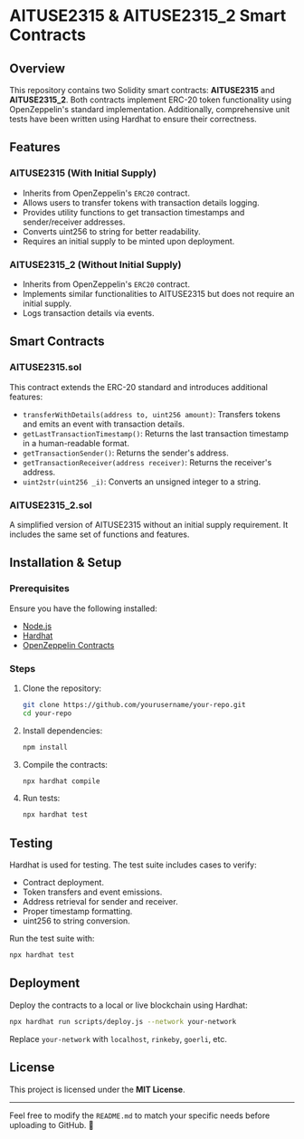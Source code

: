 # AITUSE2315 & AITUSE2315_2 Smart Contracts

## Overview
This repository contains two Solidity smart contracts: **AITUSE2315** and **AITUSE2315_2**. Both contracts implement ERC-20 token functionality using OpenZeppelin's standard implementation. Additionally, comprehensive unit tests have been written using Hardhat to ensure their correctness.

## Features
### AITUSE2315 (With Initial Supply)
- Inherits from OpenZeppelin's `ERC20` contract.
- Allows users to transfer tokens with transaction details logging.
- Provides utility functions to get transaction timestamps and sender/receiver addresses.
- Converts uint256 to string for better readability.
- Requires an initial supply to be minted upon deployment.

### AITUSE2315_2 (Without Initial Supply)
- Inherits from OpenZeppelin's `ERC20` contract.
- Implements similar functionalities to AITUSE2315 but does not require an initial supply.
- Logs transaction details via events.

## Smart Contracts
### AITUSE2315.sol
This contract extends the ERC-20 standard and introduces additional features:
- `transferWithDetails(address to, uint256 amount)`: Transfers tokens and emits an event with transaction details.
- `getLastTransactionTimestamp()`: Returns the last transaction timestamp in a human-readable format.
- `getTransactionSender()`: Returns the sender's address.
- `getTransactionReceiver(address receiver)`: Returns the receiver's address.
- `uint2str(uint256 _i)`: Converts an unsigned integer to a string.

### AITUSE2315_2.sol
A simplified version of AITUSE2315 without an initial supply requirement. It includes the same set of functions and features.

## Installation & Setup
### Prerequisites
Ensure you have the following installed:
- [Node.js](https://nodejs.org/)
- [Hardhat](https://hardhat.org/)
- [OpenZeppelin Contracts](https://www.npmjs.com/package/@openzeppelin/contracts)

### Steps
1. Clone the repository:
   ```sh
   git clone https://github.com/yourusername/your-repo.git
   cd your-repo
   ```
2. Install dependencies:
   ```sh
   npm install
   ```
3. Compile the contracts:
   ```sh
   npx hardhat compile
   ```
4. Run tests:
   ```sh
   npx hardhat test
   ```

## Testing
Hardhat is used for testing. The test suite includes cases to verify:
- Contract deployment.
- Token transfers and event emissions.
- Address retrieval for sender and receiver.
- Proper timestamp formatting.
- uint256 to string conversion.

Run the test suite with:
```sh
npx hardhat test
```

## Deployment
Deploy the contracts to a local or live blockchain using Hardhat:
```sh
npx hardhat run scripts/deploy.js --network your-network
```
Replace `your-network` with `localhost`, `rinkeby`, `goerli`, etc.

## License
This project is licensed under the **MIT License**.

---
Feel free to modify the `README.md` to match your specific needs before uploading to GitHub. 🚀
